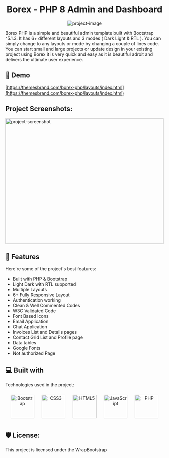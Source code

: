 <h1 align="center" id="title">Borex - PHP 8 Admin and Dashboard</h1>

<p align="center"><img src="https://socialify.git.ci/irfan-hue/borex-php-8-admin-and-dashboard/image?font=Inter&amp;forks=1&amp;issues=1&amp;language=1&amp;name=1&amp;owner=1&amp;pattern=Solid&amp;pulls=1&amp;stargazers=1&amp;theme=Dark" alt="project-image"></p>

<p id="description">Borex PHP is a simple and beautiful admin template built with Bootstrap ^5.1.3. It has 6+ different layouts and 3 modes ( Dark Light &amp; RTL ). You can simply change to any layouts or mode by changing a couple of lines code. You can start small and large projects or update design in your existing project using Borex it is very quick and easy as it is beautiful adroit and delivers the ultimate user experience.</p>

<h2>🚀 Demo</h2>

[https://themesbrand.com/borex-php/layouts/index.html](https://themesbrand.com/borex-php/layouts/index.html)


<h2>Project Screenshots:</h2>

<img src="[https://gemootest.s3.us-east-2.amazonaws.com/convert/res/514885813225336832/a1bd1e231549996e223385573a3df9ad.jpg?X-Amz-Content-Sha256=UNSIGNED-PAYLOAD&amp;X-Amz-Algorithm=AWS4-HMAC-SHA256&amp;X-Amz-Credential=AKIARLZICB6QQHKRCV7K%2F20240605%2Fus-east-2%2Fs3%2Faws4_request&amp;X-Amz-Date=20240605T055823Z&amp;X-Amz-SignedHeaders=host&amp;X-Amz-Expires=7200&amp;X-Amz-Signature=80c4f77172dfbf4b02503ebb1dd00306597a97567ab5b1909b742f9e132e1e2c](https://app.gemoo.com/share/website-screenshot/656845495510425600?codeId=M0aKoGKWG5WRX)" alt="project-screenshot" width="100%" height="400/">
  
<h2>🧐 Features</h2>

Here're some of the project's best features:

*   Built with PHP & Bootstrap
*   Light Dark with RTL supported
*   Multiple Layouts
*   6+ Fully Responsive Layout
*   Authentication working
*   Clean & Well Commented Codes
*   W3C Validated Code
*   Font Based Icons
*   Email Application
*   Chat Application
*   Invoices List and Details pages
*   Contact Grid List and Profile page
*   Data tables
*   Google Fonts
*   Not authorized Page
  
<h2>💻 Built with</h2>

Technologies used in the project:

<div align="center">  
<a href="https://getbootstrap.com/docs/3.4/javascript/" target="_blank"><img style="margin: 10px" src="https://profilinator.rishav.dev/skills-assets/bootstrap-plain.svg" alt="Bootstrap" height="75" /></a>  
<a href="https://www.w3schools.com/css/" target="_blank"><img style="margin: 10px" src="https://profilinator.rishav.dev/skills-assets/css3-original-wordmark.svg" alt="CSS3" height="75" /></a>  
<a href="https://en.wikipedia.org/wiki/HTML5" target="_blank"><img style="margin: 10px" src="https://profilinator.rishav.dev/skills-assets/html5-original-wordmark.svg" alt="HTML5" height="75" /></a>  
<a href="https://www.javascript.com/" target="_blank"><img style="margin: 10px" src="https://profilinator.rishav.dev/skills-assets/javascript-original.svg" alt="JavaScript" height="75" /></a>  
<a href="https://www.php.net/" target="_blank"><img style="margin: 10px" src="https://profilinator.rishav.dev/skills-assets/php-original.svg" alt="PHP" height="75" /></a>  
</div>

<h2>🛡️ License:</h2>

This project is licensed under the WrapBootstrap
